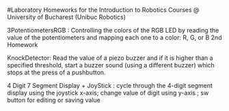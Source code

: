 #Laboratory Homeworks for the Introduction to Robotics Courses @ University of Bucharest (Unibuc Robotics)

3PotentiometersRGB : Controlling the colors of the RGB LED by reading the value of the potentiometers and mapping each one to a color: R, G, or B
2nd Homework

KnockDetector: Read the value of a piezo buzzer and if it is higher than a specified threshold, start a buzzer sound (using a different buzzer) which stops at the press of a pushbutton.

4 Digit 7 Segment Display + JoyStick : cycle through the 4-digit segment display using the joystick x-axis; change value of digit using y-axis ; sw button for editing or saving value 

